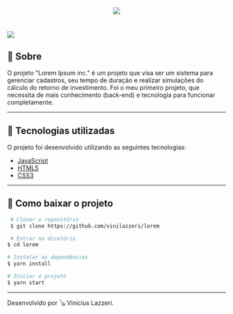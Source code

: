<h1 align="center"> 
<img src="https://ik.imagekit.io/vinilazzeri/logo_5Kdq0UKhc.png">
</h1>

<h1> 
<img src="https://ik.imagekit.io/vinilazzeri/RFlB3dmXkP_tvVXky5P7.gif">
</h1>

## 🗽 Sobre

O projeto "Lorem Ipsum inc." é um projeto que visa ser um sistema para gerenciar cadastros, seu tempo de duração e realizar simulações do cálculo do retorno de investimento. Foi o meu primeiro projeto, que necessita de mais conhecimento (back-end) e tecnologia para funcionar completamente.

---

## 🛴 Tecnologias utilizadas

O projeto foi desenvolvido utilizando as seguintes tecnologias:

- [JavaScript](https://developer.mozilla.org/pt-BR/docs/Web/JavaScript)
- [HTML5](https://developer.mozilla.org/pt-BR/docs/Web/HTML/HTML5)
- [CSS3](https://developer.mozilla.org/pt-BR/docs/Archive/CSS3)

---

## 📩 Como baixar o projeto

```bash 
 # Clonar o repositório
 $ git clone https://github.com/vinilazzeri/lorem

 # Entrar no diretório
$ cd lorem

# Instalar as dependências
$ yarn install

# Iniciar o projeto
$ yarn start
```

---

Desenvolvido por 🪕 Vinicius Lazzeri.